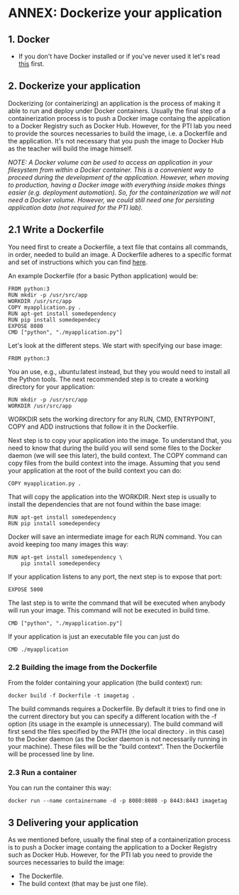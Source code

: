 # ANNEX: Dockerize your application

## 1. Docker

* If you don't have Docker installed or if you've never used it let's read [this](./../../docker.md) first.

## 2. Dockerize your application

Dockerizing (or containerizing) an application is the process of making it able to run and deploy under Docker containers. Usually the final step of a containerization process is to push a Docker image containg the application to a Docker Registry such as Docker Hub. However, for the PTI lab you need to provide the sources necessaries to build the image, i.e. a Dockerfile and the application. It's not necessary that you push the image to Docker Hub as the teacher will build the image himself.

*NOTE: A Docker volume can be used to access an application in your filesystem from within a Docker container. This is a convenient way to proceed during the development of the application. However, when moving to production, having a Docker image with everything inside makes things easier (e.g. deployment automation). So, for the containerization we will not need a Docker volume. However, we could still need one for persisting application data (not required for the PTI lab).*

## 2.1 Write a Dockerfile

You need first to create a Dockerfile, a text file that contains all commands, in order, needed to build an image. A Dockerfile adheres to a specific format and set of instructions which you can find [here](https://docs.docker.com/engine/reference/builder/).

An example Dockerfile (for a basic Python application) would be:

	FROM python:3
	RUN mkdir -p /usr/src/app
	WORKDIR /usr/src/app
	COPY myapplication.py .
	RUN apt-get install somedependency
	RUN pip install somedependecy
	EXPOSE 8080
	CMD ["python", "./myapplication.py"]

Let's look at the different steps. We start with specifying our base image:

	FROM python:3

You an use, e.g., ubuntu:latest instead, but they you would need to install all the Python tools. The next recommended step is to create a working directory for your application:

	RUN mkdir -p /usr/src/app
	WORKDIR /usr/src/app

WORKDIR sets the working directory for any RUN, CMD, ENTRYPOINT, COPY and ADD instructions that follow it in the Dockerfile. 

Next step is to copy your application into the image. To understand that, you need to know that during the build you will send some files to the Docker daemon (we will see this later), the build context. The COPY command can copy files from the build context into the image. Assuming that you send your application at the root of the build context you can do:

	COPY myapplication.py .

That will copy the application into the WORKDIR. Next step is usually to install the dependencies that are not found within the base image: 

	RUN apt-get install somedependency
	RUN pip install somedependecy

Docker will save an intermediate image for each RUN command. You can avoid keeping too many images this way:

	RUN apt-get install somedependency \
	    pip install somedependecy

If your application listens to any port, the next step is to expose that port:

	EXPOSE 5000

The last step is to write the command that will be executed when anybody will run your image. This command will not be executed in build time.  

	CMD ["python", "./myapplication.py"]

If your application is just an executable file you can just do

	CMD ./myapplication

### 2.2 Building the image from the Dockerfile

From the folder containing your application (the build context) run:

	docker build -f Dockerfile -t imagetag .

The build commands requires a Dockerfile. By default it tries to find one in the current directory but you can specify a different location with the -f option (its usage in the example is unnecessary). The build command will first send the files specified by the PATH (the local directory . in this case) to the Docker daemon (as the Docker daemon is not necessarily running in your machine). These files will be the "build context". Then the Dockerfile will be processed line by line. 

### 2.3 Run a container

You can run the container this way:

	docker run --name containername -d -p 8080:8080 -p 8443:8443 imagetag

## 3 Delivering your application

As we mentioned before, usually the final step of a containerization process is to push a Docker image containg the application to a Docker Registry such as Docker Hub. However, for the PTI lab you need to provide the sources necessaries to build the image:
* The Dockerfile.
* The build context (that may be just one file).

	


